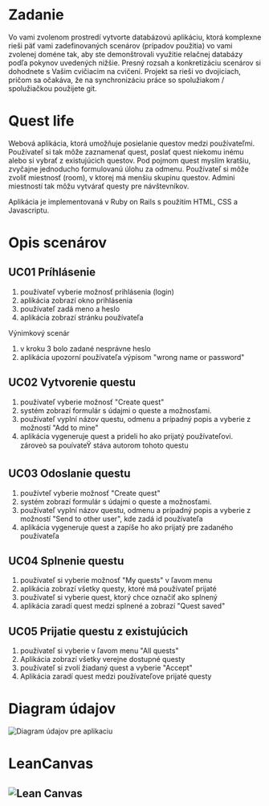 ﻿# Zadanie
Vo vami zvolenom prostredí vytvorte databázovú aplikáciu,  ktorá komplexne rieši päť vami zadefinovaných scenárov (prípadov použitia) vo vami zvolenej doméne tak, aby ste demonštrovali využitie relačnej databázy podľa pokynov uvedených nižšie. Presný rozsah a konkretizáciu scenárov si dohodnete s Vašim cvičiacim na cvičení. Projekt sa rieši vo dvojiciach, pričom sa očakáva, že na synchronizáciu práce so spolužiakom / spolužiačkou použijete git.

# Quest life
Webová aplikácia, ktorá umožňuje posielanie questov medzi používateľmi. Používateľ si tak môže zaznamenať quest, poslať quest niekomu inému alebo si vybrať z existujúcich questov.
Pod pojmom quest myslím kratšiu, zvyčajne jednoducho formulovanú úlohu za odmenu. 
Používateľ si môže zvoliť miestnosť (room), v ktorej má menšiu skupinu questov. Admini miestností tak môžu vytvárať questy pre návštevníkov.

Aplikácia je implementovaná v Ruby on Rails s použitím HTML, CSS a Javascriptu.

# Opis scenárov

## UC01 Príhlásenie

1. používateľ vyberie možnosť prihlásenia (login)
2. aplikácia zobrazí okno prihlásenia
3. používateľ zadá meno a heslo
4. aplikácia zobrazí stránku používateľa

Výnimkový scenár

1. v kroku 3 bolo zadané nesprávne heslo
2. aplikácia upozorní používateľa výpisom "wrong name or password"

## UC02 Vytvorenie questu

1. používateľ vyberie možnosť "Create quest"
2. systém zobrazí formulár s údajmi o queste a možnosťami.
3. používateľ vyplní názov questu, odmenu a prípadný popis a vyberie z možností "Add to mine"
4. aplikácia vygeneruje quest a prideli ho ako prijatý používateľovi. zároveò sa pouívateŸ stáva autorom tohoto questu

## UC03 Odoslanie questu

1. používteľ vyberie možnosť "Create quest"
2. systém zobrazí formulár s údajmi o queste a možnosťami.
3. používateľ vyplní názov questu, odmenu a prípadný popis a vyberie z možností "Send to other user", kde zadá id používateľa
4. aplikácia vygeneruje quest a zapíše ho ako prijatý pre zadaného používateľa

## UC04 Splnenie questu

1. používateľ si vyberie možnosť "My quests" v ľavom menu
2. aplikácia zobrazí všetky questy, ktoré má používateľ prijaté
3. používateľ si vyberie quest, ktorý chce označiť ako splnený
4. aplikácia zaradí quest medzi splnené a zobrazí "Quest saved"

## UC05 Prijatie questu z existujúcich

1. používateľ si vyberie v ľavom menu "All quests" 
2. Aplikácia zobrazí všetky verejne dostupné questy
3. používateľ si zvolí žiadaný quest a vyberie "Accept"
4. Aplikácia zaradí quest medzi používateľove prijaté questy


# Diagram údajov
![Diagram údajov pre aplikaciu](https://github.com/fiit-dbs-2019/dbs2019-project-assignment-maria-rajnikova/blob/master/doc/model.png)

# LeanCanvas
![Lean Canvas](https://github.com/fiit-dbs-2019/dbs2019-project-assignment-maria-rajnikova/blob/master/doc/leancanvas1.jpg)
---
